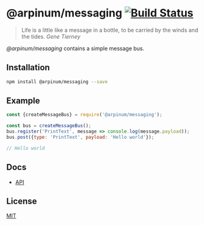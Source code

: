 # @arpinum/messaging [![Build Status](https://travis-ci.org/arpinum/js-messaging.svg?branch=master)](https://travis-ci.org/arpinum/js-messaging)

> Life is a little like a message in a bottle, to be carried by the winds and the tides.
> <cite>Gene Tierney</cite>

*@arpinum/messaging* contains a simple message bus.

## Installation

```bash
npm install @arpinum/messaging --save
```

## Example

```javascript
const {createMessageBus} = require('@arpinum/messaging');

const bus = createMessageBus();
bus.register('PrintText', message => console.log(message.payload));
bus.post({type: 'PrintText', payload: 'Hello world'});

// Hello world
```

## Docs

* [API](docs/api.md)

## License

[MIT](LICENSE)
